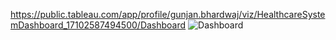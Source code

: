 https://public.tableau.com/app/profile/gunjan.bhardwaj/viz/HealthcareSystemDashboard_17102587494500/Dashboard
![Dashboard ](https://github.com/GunjanBhardwaj2612/Dashboards/assets/123326933/03a7712a-5240-454f-86ac-e01b2eb02488)

